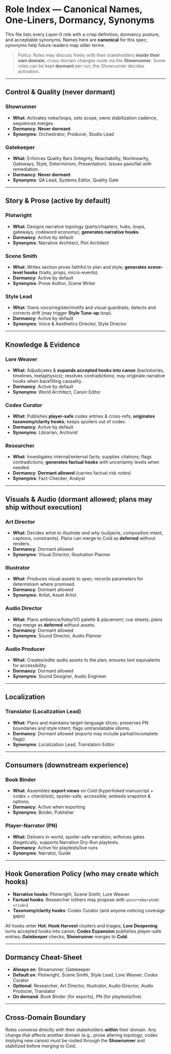 # Role Index — Canonical Names, One-Liners, Dormancy, Synonyms

This file lists every Layer-0 role with a crisp definition, dormancy posture, and acceptable synonyms. Names here are **canonical** for this spec; synonyms help future readers map older terms.

> Policy: Roles may discuss freely with their stakeholders **inside their own domain**; cross-domain changes route via the **Showrunner**. Some roles can be kept **dormant** per run; the Showrunner decides activation.

---

## Control & Quality (never dormant)

### Showrunner

- **What**: Activates roles/loops, sets scope, owns stabilization cadence, sequences merges.  
- **Dormancy**: **Never dormant**  
- **Synonyms**: Orchestrator, Producer, Studio Lead

### Gatekeeper

- **What**: Enforces Quality Bars (Integrity, Reachability, Nonlinearity, Gateways, Style, Determinism, Presentation). Issues pass/fail with remediation.  
- **Dormancy**: **Never dormant**  
- **Synonyms**: QA Lead, Systems Editor, Quality Gate

---

## Story & Prose (active by default)

### Plotwright

- **What**: Designs narrative topology (parts/chapters, hubs, loops, gateways, codeword economy); **generates narrative hooks**.  
- **Dormancy**: Active by default  
- **Synonyms**: Narrative Architect, Plot Architect

### Scene Smith

- **What**: Writes section prose faithful to plan and style; **generates scene-level hooks** (traits, props, micro-events).  
- **Dormancy**: Active by default  
- **Synonyms**: Prose Author, Scene Writer

### Style Lead

- **What**: Owns voice/register/motifs and visual guardrails; detects and corrects drift (may trigger **Style Tune-up** loop).  
- **Dormancy**: Active by default  
- **Synonyms**: Voice & Aesthetics Director, Style Director

---

## Knowledge & Evidence

### Lore Weaver

- **What**: Adjudicates & **expands accepted hooks into canon** (backstories, timelines, metaphysics); resolves contradictions; may originate narrative hooks when backfilling causality.  
- **Dormancy**: Active by default  
- **Synonyms**: World Architect, Canon Editor

### Codex Curator

- **What**: Publishes **player-safe** codex entries & cross-refs; **originates taxonomy/clarity hooks**; keeps spoilers out of codex.  
- **Dormancy**: Active by default  
- **Synonyms**: Librarian, Archivist

### Researcher

- **What**: Investigates internal/external facts; supplies citations; flags contradictions; **generates factual hooks** with uncertainty levels when needed.  
- **Dormancy**: **Dormant allowed** (carries factual risk notes)  
- **Synonyms**: Fact-Checker, Analyst

---

## Visuals & Audio (dormant allowed; plans may ship without execution)

### Art Director

- **What**: Decides *what to illustrate and why* (subjects, composition intent, captions, constraints). Plans can merge to Cold as **deferred** without renders.  
- **Dormancy**: Dormant allowed  
- **Synonyms**: Visual Director, Illustration Planner

### Illustrator

- **What**: Produces visual assets to spec; records parameters for determinism where promised.  
- **Dormancy**: Dormant allowed  
- **Synonyms**: Artist, Asset Artist

### Audio Director

- **What**: Plans ambience/foley/VO palette & placement; cue sheets; plans may merge as **deferred** without assets.  
- **Dormancy**: Dormant allowed  
- **Synonyms**: Sound Director, Audio Planner

### Audio Producer

- **What**: Creates/edits audio assets to the plan; ensures text equivalents for accessibility.  
- **Dormancy**: Dormant allowed  
- **Synonyms**: Sound Designer, Audio Engineer

---

## Localization

### Translator (Localization Lead)

- **What**: Plans and maintains target-language slices; preserves PN boundaries and style intent; flags untranslatable idioms.  
- **Dormancy**: Dormant allowed (exports may include partial/incomplete flags)  
- **Synonyms**: Localization Lead, Translation Editor

---

## Consumers (downstream experience)

### Book Binder

- **What**: Assembles **export views** on Cold (hyperlinked manuscript + codex + checklists), spoiler-safe, accessible; embeds snapshot & options.  
- **Dormancy**: Active when exporting  
- **Synonyms**: Binder, Publisher

### Player-Narrator (PN)

- **What**: Delivers in-world, spoiler-safe narration; enforces gates diegetically; supports Narration Dry-Run playtests.  
- **Dormancy**: Active for playtests/live runs  
- **Synonyms**: Narrator, Guide

---

## Hook Generation Policy (who may create which hooks)

- **Narrative hooks**: Plotwright, Scene Smith, Lore Weaver  
- **Factual hooks**: Researcher (others may propose with `uncorroborated:<risk>`)  
- **Taxonomy/clarity hooks**: Codex Curator (and anyone noticing coverage gaps)

All hooks enter **Hot**; **Hook Harvest** clusters and triages; **Lore Deepening** turns accepted hooks into canon; **Codex Expansion** publishes player-safe entries; **Gatekeeper** checks; **Showrunner** merges to **Cold**.

---

## Dormancy Cheat-Sheet

- **Always on**: Showrunner, Gatekeeper  
- **Default on**: Plotwright, Scene Smith, Style Lead, Lore Weaver, Codex Curator  
- **Optional**: Researcher, Art Director, Illustrator, Audio Director, Audio Producer, Translator  
- **On demand**: Book Binder (for exports), PN (for playtests/live)

---

## Cross-Domain Boundary

Roles converse directly with their stakeholders **within** their domain. Any change that affects another domain (e.g., prose altering topology; codex implying new canon) must be routed through the **Showrunner** and stabilized before merging to Cold.
